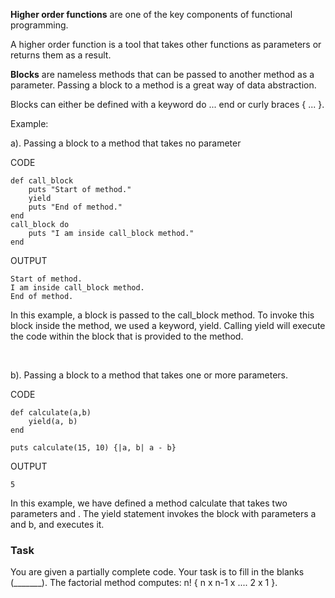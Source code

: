 **Higher order functions** are one of the key components of functional programming.

A higher order function is a tool that takes other functions as parameters or returns them as a result.

**Blocks** are nameless methods that can be passed to another method as a parameter.
Passing a block to a method is a great way of data abstraction.

Blocks can either be defined with a keyword do ... end or curly braces { ... }.

Example:

a). Passing a block to a method that takes no parameter

CODE

```
def call_block
    puts "Start of method."
    yield
    puts "End of method."
end 
call_block do 
    puts "I am inside call_block method."
end
```
OUTPUT

```
Start of method.
I am inside call_block method.
End of method.
```

In this example, a block is passed to the call_block method.
To invoke this block inside the method, we used a keyword, yield.
Calling yield will execute the code within the block that is provided to the method.

<br>

b). Passing a block to a method that takes one or more parameters.

CODE

```
def calculate(a,b)
    yield(a, b)
end

puts calculate(15, 10) {|a, b| a - b}  

```
OUTPUT

```
5
```
In this example, we have defined a method calculate that takes two parameters  and .
The yield statement invokes the block with parameters a and b, and executes it.

### Task

You are given a partially complete code. Your task is to fill in the blanks (_______).
The factorial method computes: n! { n x n-1 x .... 2 x 1 }.
